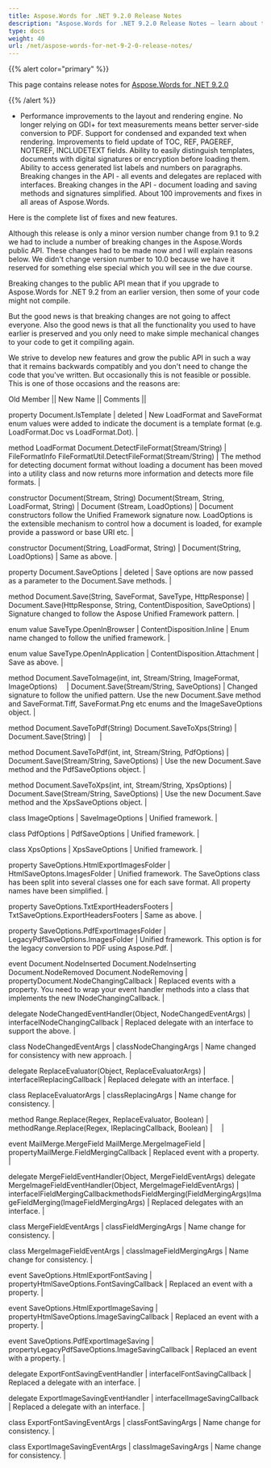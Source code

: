 ```yaml
---
title: Aspose.Words for .NET 9.2.0 Release Notes
description: "Aspose.Words for .NET 9.2.0 Release Notes – learn about the latest updates and fixes."
type: docs
weight: 40
url: /net/aspose-words-for-net-9-2-0-release-notes/
---
```


{{% alert color="primary" %}} 

This page contains release notes for [Aspose.Words for .NET 9.2.0](http://www.aspose.com/downloads/words/net/new-releases/aspose.words-for-.net-9.2.0/)

{{% /alert %}} 

- Performance improvements to the layout and rendering engine.
  No longer relying on GDI+ for text measurements means better server-side conversion to PDF. 
  Support for condensed and expanded text when rendering. 
  Improvements to field update of TOC, REF, PAGEREF, NOTEREF, INCLUDETEXT fields. 
  Ability to easily distinguish templates, documents with digital signatures or encryption before loading them. 
  Ability to access generated list labels and numbers on paragraphs. 
  Breaking changes in the API - all events and delegates are replaced with interfaces. 
  Breaking changes in the API - document loading and saving methods and signatures simplified. 
  About 100 improvements and fixes in all areas of Aspose.Words. 

Here is the complete list of fixes and new features.



Although this release is only a minor version number change from 9.1 to 9.2 we had to include a number of breaking changes in the Aspose.Words public API. These changes had to be made now and I will explain reasons below. We didn't change version number to 10.0 because we have it reserved for something else special which you will see in the due course.

Breaking changes to the public API mean that if you upgrade to Aspose.Words for .NET 9.2 from an earlier version, then some of your code might not compile. 

But the good news is that breaking changes are not going to affect everyone. Also the good news is that all the functionality you used to have earlier is preserved and you only need to make simple mechanical changes to your code to get it compiling again.

We strive to develop new features and grow the public API in such a way that it remains backwards compatibly and you don't need to change the code that you've written. But occasionally this is not feasible or possible. This is one of those occasions and the reasons are:

Old Member || 
New Name || 
Comments ||

property
Document.IsTemplate | deleted | 
New LoadFormat and SaveFormat enum values were added to indicate the document is a template format (e.g. LoadFormat.Doc vs LoadFormat.Dot). |

method
LoadFormat Document.DetectFileFormat(Stream/String) | FileFormatInfo FileFormatUtil.DetectFileFormat(Stream/String) | 
The method for detecting document format without loading a document has been moved into a utility class and now returns more information and detects more file formats. |

constructor
Document(Stream, String)
Document(Stream, String, LoadFormat, String) | Document (Stream, LoadOptions) | 
Document constructors follow the Unified Framework signature now. LoadOptions is the extensible mechanism to control how a document is loaded, for example provide a password or base URI etc. |

constructor
Document(String, LoadFormat, String) | Document(String, LoadOptions) | 
Same as above. |

property
Document.SaveOptions | deleted | 
Save options are now passed as a parameter to the Document.Save methods. |

method
Document.Save(String, SaveFormat, SaveType, HttpResponse) | Document.Save(HttpResponse, String, ContentDisposition, SaveOptions) | 
Signature changed to follow the Aspose Unified Framework pattern. |

enum value
SaveType.OpenInBrowser | ContentDisposition.Inline | 
Enum name changed to follow the unified framework. |

enum value
SaveType.OpenInApplication | ContentDisposition.Attachment | 
Save as above. |

method
Document.SaveToImage(int, int, Stream/String, ImageFormat, ImageOptions)
`  `| Document.Save(Stream/String, SaveOptions) | 
Changed signature to follow the unified pattern. Use the new Document.Save method and SaveFormat.Tiff, SaveFormat.Png etc enums and the ImageSaveOptions object. |

method
Document.SaveToPdf(String)
Document.SaveToXps(String) | Document.Save(String) | 
`  `|

method
Document.SaveToPdf(int, int, Stream/String, PdfOptions) | Document.Save(Stream/String, SaveOptions) | 
Use the new Document.Save method and the PdfSaveOptions object. |

method
Document.SaveToXps(int, int, Stream/String, XpsOptions) | Document.Save(Stream/String, SaveOptions) | 
Use the new Document.Save method and the XpsSaveOptions object. |

class
ImageOptions | SaveImageOptions | 
Unified framework. |

class
PdfOptions | PdfSaveOptions | 
Unified framework. |

class
XpsOptions | XpsSaveOptions | 
Unified framework. |

property
SaveOptions.HtmlExportImagesFolder | HtmlSaveOptons.ImagesFolder | 
Unified framework. The SaveOptions class has been split into several classes one for each save format. All property names have been simplified. |

property
SaveOptions.TxtExportHeadersFooters | TxtSaveOptions.ExportHeadersFooters | 
Same as above. |

property
SaveOptions.PdfExportImagesFolder | LegacyPdfSaveOptions.ImagesFolder | 
Unified framework. This option is for the legacy conversion to PDF using Aspose.Pdf. |

event
Document.NodeInserted
Document.NodeInserting
Document.NodeRemoved
Document.NodeRemoving | propertyDocument.NodeChangingCallback | 
Replaced events with a property.
You need to wrap your event handler methods into a class that implements the new INodeChangingCallback. |

delegate
NodeChangedEventHandler(Object, NodeChangedEventArgs) | interfaceINodeChangingCallback | 
Replaced delegate with an interface to support the above. |

class
NodeChangedEventArgs | classNodeChangingArgs | 
Name changed for consistency with new approach. |

delegate
ReplaceEvaluator(Object, ReplaceEvaluatorArgs) | interfaceIReplacingCallback | 
Replaced delegate with an interface. |

class
ReplaceEvaluatorArgs | classReplacingArgs | 
Name change for consistency. |

method
Range.Replace(Regex, ReplaceEvaluator, Boolean) | methodRange.Replace(Regex, IReplacingCallback, Boolean) | 
`  `|

event
MailMerge.MergeField
MailMerge.MergeImageField | propertyMailMerge.FieldMergingCallback | 
Replaced event with a property. |

delegate
MergeFieldEventHandler(Object, MergeFieldEventArgs)
delegate
MergeImageFieldEventHandler(Object, MergeImageFieldEventArgs) | interfaceIFieldMergingCallbackmethodsFieldMerging(FieldMergingArgs)ImageFieldMerging(ImageFieldMergingArgs) | 
Replaced delegates with an interface. |

class
MergeFieldEventArgs | classFieldMergingArgs | 
Name change for consistency. |

class
MergeImageFieldEventArgs | classImageFieldMergingArgs | 
Name change for consistency. |

event
SaveOptions.HtmlExportFontSaving | propertyHtmlSaveOptions.FontSavingCallback | 
Replaced an event with a property. |

event
SaveOptions.HtmlExportImageSaving | propertyHtmlSaveOptions.ImageSavingCallback | 
Replaced an event with a property. |

event
SaveOptions.PdfExportImageSaving | propertyLegacyPdfSaveOptions.ImageSavingCallback | 
Replaced an event with a property. |

delegate
ExportFontSavingEventHandler | interfaceIFontSavingCallback | 
Replaced a delegate with an interface. |

delegate
ExportImageSavingEventHandler | interfaceIImageSavingCallback | 
Replaced a delegate with an interface. |

class
ExportFontSavingEventArgs | classFontSavingArgs | 
Name change for consistency. |

class
ExportImageSavingEventArgs | classImageSavingArgs | 
Name change for consistency. |

